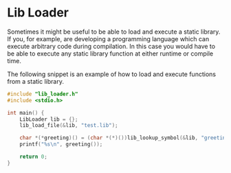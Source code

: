 # Lib Loader

Sometimes it might be useful to be able to load and execute a static library.
If you, for example, are developing a programming language which can execute arbitrary code during compilation.
In this case you would have to be able to execute any static library function at either runtime or compile time.

The following snippet is an example of how to load and execute functions from a static library.

```c++
#include "lib_loader.h"
#include <stdio.h>

int main() {
    LibLoader lib = {};
    lib_load_file(&lib, "test.lib");

    char *(*greeting)() = (char *(*)())lib_lookup_symbol(&lib, "greeting");
    printf("%s\n", greeting());

    return 0;
}
```
